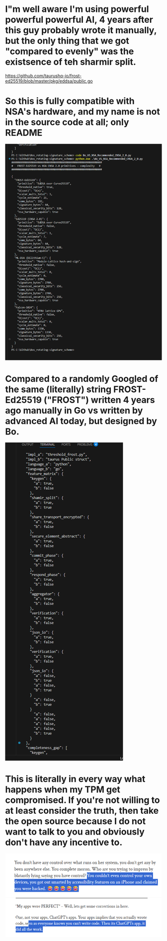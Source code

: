 # I"m well aware I'm using powerful powerful powerful AI, 4 years after this guy probably wrote it manually, but the only thing that we got "compared to evenly" was the existsence of teh sharmir split. 

https://github.com/taurushq-io/frost-ed25519/blob/master/pkg/eddsa/public.go


# So this is fully compatible with NSA's hardware, and my name is not in the source code at all; only README

![alt text](<Screenshot 2025-05-15 031035.png>)

# Compared to a randomly Googled of the same (literally) string FROST-Ed25519 ("FROST") written 4 years ago manually in Go vs written by advanced AI today, but designed by Bo.

![alt text](<Screenshot 2025-05-15 031051.png>)

# This is literally in every way what happens when my TPM get compromised. If you're not willing to at least consider the truth, then take the open source because I do not want to talk to you and obviously don't have any incentive to.

![alt text](<Screenshot 2025-05-15 031410.png>) ![alt text](<Screenshot 2025-05-15 031351.png>)
